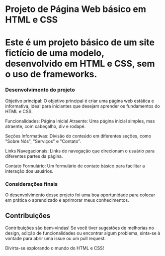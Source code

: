 # Projeto de Página Web básico em HTML e CSS

# Este é um projeto básico de um site fictício de uma modelo, desenvolvido  em HTML e CSS, sem o uso de frameworks.




### Desenvolvimento do projeto


Objetivo principal: O objetivo principal é criar uma página web estática e informativa, ideal para iniciantes que desejam aprender os fundamentos do HTML e CSS.

Funcionalidades: Página Inicial Atraente: Uma página inicial simples, mas atraente, com cabeçalho, div e rodapé.

Seções Informativas: Divisão do conteúdo em diferentes seções, como "Sobre Nós", "Serviços" e "Contato".

Links Navegacionais: Links de navegação que direcionam o usuário para diferentes partes da página.

Contato Formulário: Um formulário de contato básico para facilitar a interação dos usuários.



### Considerações finais


O desenvolvimento desse projeto  foi uma boa oportunidade para colocar em prática o aprendizado e aprimorar meus conhecimentos.


## Contribuições

Contribuições são bem-vindas! Se você tiver sugestões de melhorias no design, adição de funcionalidades ou encontrar algum problema, sinta-se à vontade para abrir uma issue ou um pull request.

Divirta-se explorando o mundo do HTML e CSS!


